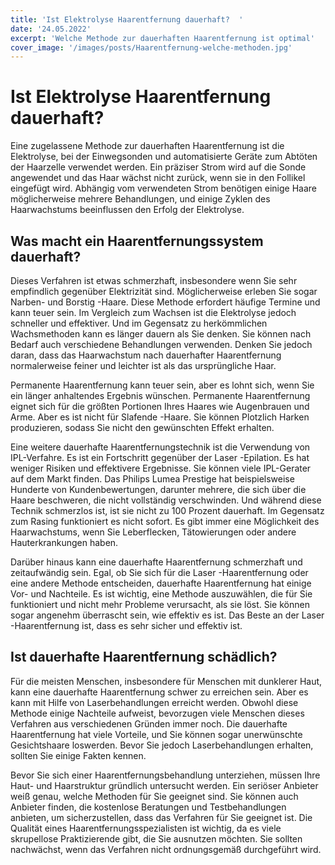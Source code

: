 ```yaml
---
title: 'Ist Elektrolyse Haarentfernung dauerhaft?  '
date: '24.05.2022'
excerpt: 'Welche Methode zur dauerhaften Haarentfernung ist optimal'
cover_image: '/images/posts/Haarentfernung-welche-methoden.jpg'
---
```

# Ist Elektrolyse Haarentfernung dauerhaft?

Eine zugelassene Methode zur dauerhaften Haarentfernung ist die Elektrolyse, bei der Einwegsonden und automatisierte Geräte zum Abtöten der Haarzelle verwendet werden. Ein präziser Strom wird auf die Sonde angewendet und das Haar wächst nicht zurück, wenn sie in den Follikel eingefügt wird. Abhängig vom verwendeten Strom benötigen einige Haare möglicherweise mehrere Behandlungen, und einige Zyklen des Haarwachstums beeinflussen den Erfolg der Elektrolyse. 

## Was macht ein Haarentfernungssystem dauerhaft?

Dieses Verfahren ist etwas schmerzhaft, insbesondere wenn Sie sehr empfindlich gegenüber Elektrizität sind. Möglicherweise erleben Sie sogar Narben- und Borstig -Haare. Diese Methode erfordert häufige Termine und kann teuer sein. Im Vergleich zum Wachsen ist die Elektrolyse jedoch schneller und effektiver. Und im Gegensatz zu herkömmlichen Wachsmethoden kann es länger dauern als Sie denken. Sie können nach Bedarf auch verschiedene Behandlungen verwenden. Denken Sie jedoch daran, dass das Haarwachstum nach dauerhafter Haarentfernung normalerweise feiner und leichter ist als das ursprüngliche Haar.

Permanente Haarentfernung kann teuer sein, aber es lohnt sich, wenn Sie ein länger anhaltendes Ergebnis wünschen. Permanente Haarentfernung eignet sich für die größten Portionen Ihres Haares wie Augenbrauen und Arme. Aber es ist nicht für Slafende -Haare. Sie können Plotzlich Harken produzieren, sodass Sie nicht den gewünschten Effekt erhalten.

Eine weitere dauerhafte Haarentfernungstechnik ist die Verwendung von IPL-Verfahre. Es ist ein Fortschritt gegenüber der Laser -Epilation. Es hat weniger Risiken und effektivere Ergebnisse. Sie können viele IPL-Gerater auf dem Markt finden. Das Philips Lumea Prestige hat beispielsweise Hunderte von Kundenbewertungen, darunter mehrere, die sich über die Haare beschweren, die nicht vollständig verschwinden. Und während diese Technik schmerzlos ist, ist sie nicht zu 100 Prozent dauerhaft. Im Gegensatz zum Rasing funktioniert es nicht sofort. Es gibt immer eine Möglichkeit des Haarwachstums, wenn Sie Leberflecken, Tätowierungen oder andere Hauterkrankungen haben.

Darüber hinaus kann eine dauerhafte Haarentfernung schmerzhaft und zeitaufwändig sein. Egal, ob Sie sich für die Laser -Haarentfernung oder eine andere Methode entscheiden, dauerhafte Haarentfernung hat einige Vor- und Nachteile. Es ist wichtig, eine Methode auszuwählen, die für Sie funktioniert und nicht mehr Probleme verursacht, als sie löst. Sie können sogar angenehm überrascht sein, wie effektiv es ist. Das Beste an der Laser -Haarentfernung ist, dass es sehr sicher und effektiv ist.

## Ist dauerhafte Haarentfernung schädlich?

Für die meisten Menschen, insbesondere für Menschen mit dunklerer Haut, kann eine dauerhafte Haarentfernung schwer zu erreichen sein. Aber es kann mit Hilfe von Laserbehandlungen erreicht werden. Obwohl diese Methode einige Nachteile aufweist, bevorzugen viele Menschen dieses Verfahren aus verschiedenen Gründen immer noch. Die dauerhafte Haarentfernung hat viele Vorteile, und Sie können sogar unerwünschte Gesichtshaare loswerden. Bevor Sie jedoch Laserbehandlungen erhalten, sollten Sie einige Fakten kennen.

Bevor Sie sich einer Haarentfernungsbehandlung unterziehen, müssen Ihre Haut- und Haarstruktur gründlich untersucht werden.  Ein seriöser Anbieter weiß genau, welche Methoden für Sie geeignet sind. Sie können auch Anbieter finden, die kostenlose Beratungen und Testbehandlungen anbieten, um sicherzustellen, dass das Verfahren für Sie geeignet ist. Die Qualität eines Haarentfernungsspezialisten ist wichtig, da es viele skrupellose Praktizierende gibt, die Sie ausnutzen möchten. Sie sollten nachwächst, wenn das Verfahren nicht ordnungsgemäß durchgeführt wird.
